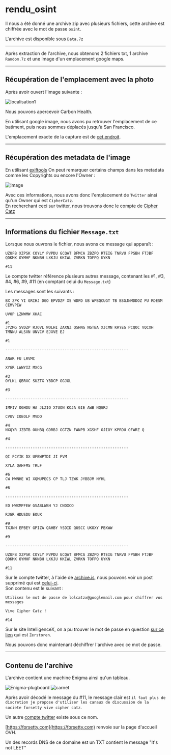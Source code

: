 # rendu_osint

Il nous a été donné une archive zip avec plusieurs fichiers, cette archive est chiffrée avec le mot de passe `osint`.

L'archive est disponible sous `Data.7z`

---

Après extraction de l'archive, nous obtenons 2 fichiers txt, 1 archive `Random.7z` et une image d'un emplacement google maps.

---

## Récupération de l'emplacement avec la photo

Après avoir ouvert l'image suivante :  

![localisation1](https://github.com/ffouqueray/rendu_osint/assets/65244389/b75f23bc-8232-464d-a28f-f66906725660)

Nous pouvons apercevoir Carbon Health.

En utilisant google image, nous avons pu retrouver l'emplacement de ce batiment, puis nous sommes déplacés jusqu'à San Francisco.

L'emplacement exacte de la capture est de [cet endroit](https://www.google.com/maps/@37.7765558,-122.4176851,3a,75y,34.67h,91.57t/data=!3m6!1e1!3m4!1sICbR6SZDwWJeTubUvMoMjA!2e0!7i16384!8i8192?entry=ttu).

---

## Récupération des metadata de l'image

En utilisant [exiftools](https://exif.tools/) On peut remarquer certains champs dans les metadata comme les Copyrights ou encore l'Owner :

![image](https://github.com/ffouqueray/rendu_osint/assets/65244389/dc947ee3-f6c4-43e5-9420-a363803129b4)

Avec ces informations, nous avons donc l'emplacement de `Twitter` ainsi qu'un Owner qui est `CipherCatz`.  
En recherchant ceci sur twitter, nous trouvons donc le compte de [Cipher Catz](https://twitter.com/CipherCatz)

---

## Informations du fichier `Message.txt`

Lorsque nous ouvrons le fichier, nous avons ce message qui apparaît :  
```
UZUFB XZPSK COYLY PVPDU GCQAT BFMCA ZBZPQ RTEIG TNRVU FPSBH FTJBF QDKMX OYMHF NKNBH LXKJU KKIWL ZVRKN TOFPQ UYKN

#11
```

Le compte twitter référence plusieurs autres message, contenant les #1, #3, #4, #6, #9, #11 (en comptant celui du `Message.txt`)

Les messages sont les suivants :
```
BX ZPK YI GRIHJ DGO EPVDZF XS WDFD UB WPBQCUGT TB BSGJNMDDOZ PU RDESM CEMVPEW 

UVOP LZNWMW XHAC

#1
JYZMG SVDZP RJOVL WOLHI ZAXNZ QSHNG NGTBA XJCMN KRYEG PCQOC VQCXH TMNNU ALSXN UNVCV EJXVE EJ

#1

------------------------------------------------------

ANAR FU LRVMC

XYGR LWWYIZ MXCG

#3
OYLKL QBRXC SUZTX YBDCP GGJGL

#3

------------------------------------------------------

IMFIV OGHDU HA JLZIO XTUON KOJA GIE AWB NQGRJ

CVUV IOEOLF MVDO

#4
NXQYR JZBTB OUHBQ GDRBJ GGTZN FANPB XGSHF OJIOY KPRDU OFWRZ Q

#4

------------------------------------------------------

QI FCYIK DX UFBWPTDI JI FVM

XYLA QAHFMS TRLF

#6
CW MWNHE WI XQMUPECS CP TLJ TZWK JYBBJM NYHL

#6

------------------------------------------------------

ED HWXMPFEW GSABLWBH YJ CNDXCO

RJGR HDUSDU EOUX

#9
TXJNH EPBEY GPIZA QAHBY YSDID QUSCC UKOXY PBXWW

#9

------------------------------------------------------

UZUFB XZPSK COYLY PVPDU GCQAT BFMCA ZBZPQ RTEIG TNRVU FPSBH FTJBF QDKMX OYMHF NKNBH LXKJU KKIWL ZVRKN TOFPQ UYKN

#11
```

Sur le compte twitter, à l'aide de [archive.is](https://archive.is/), nous pouvons voir un post supprimé qui est [celui-ci](https://archive.is/rYvCL#selection-423.28-423.51).  
Son contenu est le suivant :
```
Utilisez le mot de passe de lolcatzx@googlemail.com pour chiffrer vos messages

Vive Cipher Catz !

#14
```

Sur le site IntelligenceX, on a pu trouver le mot de passe en question [sur ce lien](https://intelx.io/?did=b68c4f19-468d-4842-8684-84b7893465ec) qui est `Zerstoren`.

Nous pouvons donc maintenant déchiffrer l'archive avec ce mot de passe.

---

## Contenu de l'archive

L'archive contient une machine Enigma ainsi qu'un tableau.

![Enigma-plugboard](https://github.com/ffouqueray/rendu_osint/assets/65244389/d8252fa4-b213-4761-a504-d5611faa388d)
![carnet](https://github.com/ffouqueray/rendu_osint/assets/65244389/6d605536-8dd4-442f-8958-5894a66f87c5)

Après avoir décodé le message du #11, le message clair est `il faut plus de discretion je propose d'utiliser les canaux de discussion de la societe forsetty vive cipher catz`.

Un autre [compte twitter](https://twitter.com/Forsetty_) existe sous ce nom.

[https://forsetty.com](https://forsetty.com) renvoie sur la page d'accueil OVH.

Un des records DNS de ce domaine est un TXT contient le message "It's not LEET"
